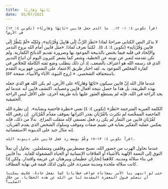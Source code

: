 ```yaml
---
title:  تَائِهًا وَهَارِبًا
date:  01/07/2021
---
```


`اقرأ تكوين ٤: ١- ١٢.  ما الذي جعل قايين «تَائِهًا وَهَارِبًا» (تكوين ٤: ١٢) في الأرض؟`

لا يذكر النص الكتابي صراحةً لماذا «نَظَرَ الرَّبُّ إِلَى هَابِيلَ وَقُرْبَانِهِ»، وَلكِنْه «لَمْ يَنْظُرْ إلَى قايين وَقُرْبَانِهِ» (تكوين ٤: ٤، ٥).  لكننا نعرف لماذا. «مثل قايين أمام الله بروح التذمر والإلحاد في قلبه فيما يختص بالذبيحة الموعود بها وضرورة تقديم الذبائح الكفارية. ولم تكن تقدمته لتعبر عن توبته عن الخطية، وشعر كما يشعر كثيرون اليوم أن اتباع التدبير الذي قد رسمه الله هو اعتراف بالضعف، إذ أن ذلك يتطلب وضع ثقته الكاملة للخلاص في كفارة المخلص الموعود به. لقد اختار طريق الاعتماد على النفس، فهو يريد التقدم باستحقاقه الشخصي. « (روح النبوة، الآباء والأنبياء، صفحة ٥٢).

عندما قال الله إنّ قايين سيكون «تَائِهًا وَهَارِبًا» على الأرض، لم يكن الله هو الذي جعله بهذه الطريقة، بل هذا ما حصل نتيجة أفعال قايين وعصيانه. اكتشف قايين أنه عندما لم يجد الراحة في الله، فإنه لم يستطع العثور عليها بأية طريقة أخرى، على الأقل ليس الراحة الحقيقية.

الكلمة العبرية المترجمة «نَظَرَ» (تكوين ٤: ٤) تعني «نظرة فاحصة وبعناية».  إن نظرة الله الفاحصة الممحِّصة لم تكترث بالقُرْبَانِ بقدر اكتراثها بموقف مقدِّم القُرْبَانِ.  إن رفض الله لقُرْبَانِ قايين من الثمار لم يكن رد فعل تعسفي لإله متقلب المزاج.  بدلًا من ذلك، فإنه يعكس عملية التفكير بعناية في تقييم صفات وموقف وسلوك الشخص الذي يقدم القربان. إنه مثال جيد على الدينونة الاستقصائية.

`اقرأ تكوين ٤: ١٣–١٧ وقُمْ بوصف رد فعل قايين على دينونة الله.`

عندما نحاول الهرب من حضور الله، نصبح مضطربين وقلقين ومتململين.  نحاول أن نملأ التوق إلى النعمة الإلهية بالأشياء أو العلاقات الإنسانية أو الحياة المشغولة للغاية.  بدأ قايين في بناء سلالة ومدينة. كلاهما إنجازان عظيمان ويبرهنان عن عزيمة واقتدار، ولكن إذا كانت سلالة ملحدة ومدينة متمردة، فلن يكون لذلك قيمة في نهاية المطاف.

`حتى لو انتهى بنا الأمر بمعاناة عواقب خطايانا كما نفعل عادةً، فكيف يمكننا أن نتعلم قبول المغفرة المقدمة لنا من الله عن هذه الخطايا، من خلال الصليب؟`